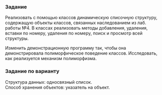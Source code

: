 ### Задание
Реализовать с помощью классов динамическую списочную структуру, содержащую объекты классов, связанных наследованием из лаб. работы №4. В классах реализовать методы добавления, удаления, вставки по номеру, удаления по номеру, поиск и просмотр всей структуры. 

Изменить демонстрационную программу так, чтобы она демонстрировала полиморфическое поведение классов. Исследовать, как реализуется механизм полиморфизма.


### Задание по варианту
Структура данных: односвязный список.  
Способ хранения объектов: указатель на объект.
